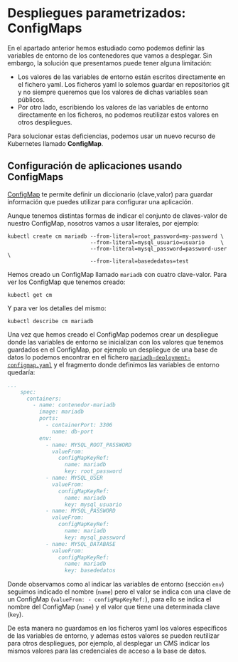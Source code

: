 # Despliegues parametrizados: ConfigMaps

En el apartado anterior hemos estudiado como podemos definir las variables de entorno de los contenedores que vamos a desplegar. Sin embargo, la solución que presentamos puede tener alguna limitación: 

* Los valores de las variables de entorno están escritos directamente en el fichero yaml. Los ficheros yaml lo solemos guardar en repositorios git y no siempre queremos que los valores de dichas variables sean públicos.
* Por otro lado, escribiendo los valores de las variables de entorno directamente en los ficheros, no podemos reutilizar estos valores en otros despliegues.

Para solucionar estas deficiencias, podemos usar un nuevo recurso de Kubernetes llamado **ConfigMap**.

## Configuración de aplicaciones usando ConfigMaps

[ConfigMap](https://kubernetes.io/docs/tasks/configure-pod-container/configure-pod-configmap/) te permite definir un diccionario (clave,valor) para guardar información que puedes utilizar para configurar una aplicación.

Aunque tenemos distintas formas de indicar el conjunto de claves-valor de nuestro ConfigMap, nosotros vamos a usar literales, por ejemplo:

    kubectl create cm mariadb --from-literal=root_password=my-password \
                              --from-literal=mysql_usuario=usuario     \
                              --from-literal=mysql_password=password-user \
                              --from-literal=basededatos=test

Hemos creado un ConfigMap llamado `mariadb` con cuatro clave-valor. Para ver los ConfigMap que tenemos creado:

    kubectl get cm

Y para ver los detalles del mismo:

    kubectl describe cm mariadb

Una vez que hemos creado el ConfigMap podemos crear un despliegue donde las variables de entorno se inicializan con los valores que tenemos guardados en el ConfigMap, por ejemplo un despliegue de una base de datos lo podemos encontrar en el fichero [`mariadb-deployment-configmap.yaml`](files/mariadb-deployment-configmap.yaml) y el fragmento donde definimos las variables de entorno quedaría:

```yaml
...
    spec:
      containers:
        - name: contenedor-mariadb
          image: mariadb
          ports:
            - containerPort: 3306
              name: db-port
          env:
            - name: MYSQL_ROOT_PASSWORD
              valueFrom:
                configMapKeyRef:
                  name: mariadb
                  key: root_password
            - name: MYSQL_USER
              valueFrom:
                configMapKeyRef:
                  name: mariadb
                  key: mysql_usuario
            - name: MYSQL_PASSWORD
              valueFrom:
                configMapKeyRef:
                  name: mariadb
                  key: mysql_password
            - name: MYSQL_DATABASE
              valueFrom:
                configMapKeyRef:
                  name: mariadb
                  key: basededatos
```

Donde observamos como al indicar las variables de entorno (sección `env`) seguimos indicado el nombre (`name`) pero el valor se indica con una clave de un ConfigMap (`valueFrom: - configMapKeyRef:`), para ello se indica el nombre del ConfigMap (`name`) y el valor que tiene una determinada clave (`key`).

De esta manera no guardamos en los ficheros yaml los valores específicos de las variables de entorno, y ademas estos valores se pueden reutilizar para otros despliegues, por ejemplo, al desplegar un CMS indicar los mismos valores para las credenciales de acceso a la base de datos.